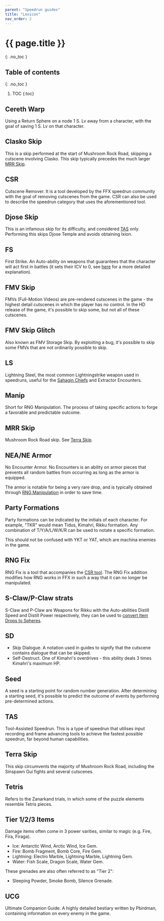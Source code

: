 ```yaml
---
parent: "Speedrun guides"
title: "Lexicon"
nav_order: 2
---
```

# {{ page.title }}
{: .no_toc }

## Table of contents
{: .no_toc }

1. TOC
{:toc}

## Cereth Warp
Using a Return Sphere on a node 1 S. Lv away from a character, with the goal of saving 1 S. Lv on that character.

## Clasko Skip
This is a skip performed at the start of Mushroom Rock Road, skipping a cutscene involving Clasko. This skip typically precedes the much larger [MRR Skip](#mrr-skip).

## CSR
Cutscene Remover. It is a tool developed by the FFX speedrun community with the goal of removing cutscenes from the game. CSR can also be used to describe the speedrun category that uses the aforementioned tool.

## Djose Skip
This is an infamous skip for its difficulty, and considered [TAS](#tas) only. Performing this skips Djose Temple and avoids obtaining Ixion.

## FS
First Strike. An Auto-ability on weapons that guarantees that the character will act first in battles (it sets their ICV to 0, see [here](../rng/damage-crit-escape-icv.md#icv) for a more detailed explanation).

## FMV Skip
FMVs (Full-Motion Videos) are pre-rendered cutscenes in the game - the highest detail cutscenes in which the player has no control. In the HD release of the game, it's possible to skip some, but not all of these cutscenes.

## FMV Skip Glitch
Also known as FMV Storage Skip. By exploiting a bug, it's possible to skip some FMVs that are not ordinarily possible to skip.

## LS
Lightning Steel, the most common Lightningstrike weapon used in speedruns, useful for the [Sahagin Chiefs](./any-percent/sahagin-chiefs.md) and Extractor Encounters.

## Manip
Short for RNG Manipulation. The process of taking specific actions to forge a favorable and predictable outcome.

## MRR Skip
Mushroom Rock Road skip. See [Terra Skip](#terra-skip).

## NEA/NE Armor
No Encounter Armor. No Encounters is an ability on armor pieces that prevents all random battles from occurring as long as the armor is equipped.

The armor is notable for being a very rare drop, and is typically obtained through [RNG Manipulation](../rng/index.md) in order to save time.

## Party Formations
Party formations can be indicated by the initials of each character. For example, "TKR" would mean Tidus, Kimahri, Rikku formation. Any combination of T/Y/A/L/W/K/R can be used to notate a specific formation.

This should not be confused with YKT or YAT, which are machina enemies in the game.

## RNG Fix
RNG Fix is a tool that accompanies the [CSR tool](#csr). The RNG Fix addition modifies how RNG works in FFX in such a way that it can no longer be manipulated.

## S-Claw/P-Claw strats
S-Claw and P-Claw are Weapons for Rikku with the Auto-abilities Distill Speed and Distill Power respectively, they can be used to [convert Item Drops to Spheres](./any-percent/spheres.md#distillers).

## SD
*   Skip Dialogue. A notation used in guides to signify that the cutscene contains dialogue that can be skipped.
*   Self-Destruct. One of Kimahri's overdrives - this ability deals 3 times Kimahri's maximum HP.

## Seed
A seed is a starting point for random number generation. After determining a starting seed, it's possible to predict the outcome of events by performing pre-determined actions.

## TAS
Tool-Assisted Speedrun. This is a type of speedrun that utilises input recording and frame advancing tools to achieve the fastest possible speedrun, far beyond human capabilities.

## Terra Skip
This skip circumvents the majority of Mushroom Rock Road, including the Sinspawn Gui fights and several cutscenes.

## Tetris
Refers to the Zanarkand trials, in which some of the puzzle elements resemble Tetris pieces.

## Tier 1/2/3 Items
Damage items often come in 3 power varities, similar to magic (e.g. Fire, Fira, Firaga).
*   Ice: Antarctic Wind, Arctic Wind, Ice Gem.
*   Fire: Bomb Fragment, Bomb Core, Fire Gem.
*   Lightning: Electro Marble, Lightning Marble, Lightning Gem.
*   Water: Fish Scale, Dragon Scale, Water Gem.
  
These grenades are also often referred to as "Tier 2":
*   Sleeping Powder, Smoke Bomb, Silence Grenade.

## UCG
Ultimate Companion Guide. A highly detailed bestiary written by Pbirdman, containing information on every enemy in the game.